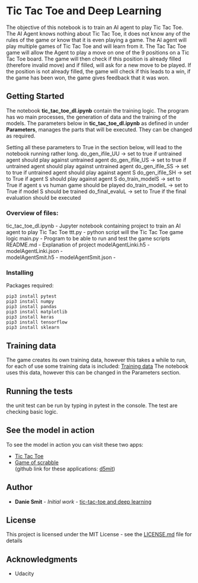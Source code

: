 # Tic Tac Toe and Deep Learning

The objective of this notebook is to train an AI agent to play Tic Tac Toe. The AI Agent knows nothing about Tic Tac Toe, it does not know any of the rules of the game or know that it is even playing a game. The AI agent will play multiple games of Tic Tac Toe and will learn from it. The Tac Tac Toe game will allow the Agent to play a move on one of the 9 positions on a Tic Tac Toe board. The game will then check if this position is already filled (therefore invalid move) and if filled, will ask for a new move to be played. If the position is not already filled, the game will check if this leads to a win, if the game has been won, the game gives feedback that it was won.

## Getting Started

The notebook <strong>tic_tac_toe_dl.ipynb</strong> contain the training logic. The program has wo main processes, the generation of data and the training of the models. 
The parameters below in <strong>tic_tac_toe_dl.ipynb</strong> as defined in under <strong>Parameters</strong>, manages the parts that will be executed.  They can be changed as required.

Setting all these parameters to True in the section below, will lead to the notebook running rather long.
do_gen_ifile_UU -> set to true if untrained agent should play against untrained agent
do_gen_ifile_US -> set to true if untrained agent should play against untrained agent
do_gen_ifile_SS -> set to true if untrained agent should play against agent S
do_gen_ifile_SH -> set to True if agent S should play against agent S
do_train_modelS -> set to True if agent s vs human game should be played
do_train_modelL -> set to True if model S should be trained
do_final_evaluL -> set to True if the final evaluation should be executed


### Overview of files:
tic_tac_toe_dl.ipynb    - Jupyter notebook containing project to train an AI agent to play Tic Tac Toe
ttt.py                  - python script will the Tic Tac Toe game logic
main.py                 - Program to be able to run and test the game scripts
README.md               - Explanation of project
modelAgentLinki.h5      -   
modelAgentLinki.json    -  
modelAgentSmit.h5       -
modelAgentSmit.json     -





### Installing

Packages required:
```
pip3 install pytest
pip3 install numpy
pip3 install pandas
pip3 install matplotlib
pip3 install keras
pip3 install tensorflow
pip3 install sklearn
```

## Training data
The game creates its own training data, however this takes a while to run, for each of use some training data is included:
[Training data](https://s3.us-east-2.amazonaws.com/d5mit.co.za/ttt_training_data/training_data.zip)
The notebook uses this data, however this can be changed in the Parameters section.

## Running the tests

the unit test can be run by typing in pytest in the console. The test are checking basic logic.

## See the model in action
To see the model in action you can visit these two apps:
- [Tic Tac Toe](https://s3.us-east-2.amazonaws.com/d5mit.co.za/ttt_training_data/ttt.html)
- [Game of scrabble](https://s3.us-east-2.amazonaws.com/d5mit.co.za/ttt_training_data/ttt_scrabble.html) <br>
  (github link for these applications: [d5mit](https://github.com/D5mit/d5mit_flask))

## Author

* **Danie Smit** - *Initial work* - [tic-tac-toe and deep learning](https://github.com/D5mit/tic-tac-toe_deep_learning)

## License

This project is licensed under the MIT License - see the [LICENSE.md](LICENSE.md) file for details

## Acknowledgments

* Udacity
